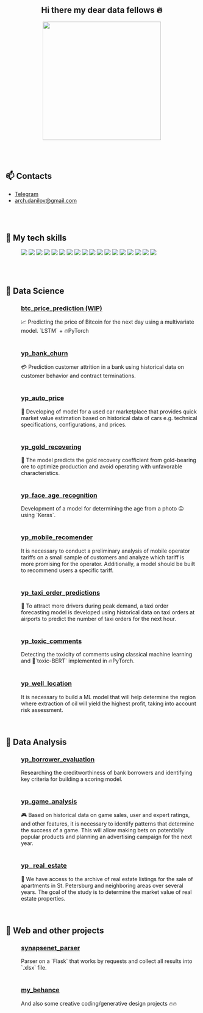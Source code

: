 <br>
<br>
<h2 align="center">
Hi there my dear data fellows 🔥
</h2>

<div id="gif" align="center">
  <img src="https://media.tenor.com/GOj9ZF_-ZOcAAAAM/cat.gif" width="310"/>
</div>
<br>
<br>
<br>


<!-- <details> -->
<summary><h2> 📫 Contacts </h2></summary>

- [Telegram]("https://t.me/ddanilov0")    
- [arch.danilov@gmail.com]("arch.danilov@gmail.com")
<!-- </details> -->
<br>



<br>
<!-- <details> -->
<summary><h2>🔧 My tech skills</h2></summary>
<!-- flat-square -->

<dd>
<p align="left">
<img src="https://img.shields.io/badge/Numpy-darkblue.svg?style=for-the-badge&logo=numpy&logoColor=darkviolet&color=0d1117" />
<img src="https://img.shields.io/badge/Pandas-%23150458.svg?style=for-the-badge&logo=pandas&logoColor=darkblue&color=0d1117" />
<img src="https://img.shields.io/badge/Plotly-%233F4F75.svg?style=for-the-badge&logo=plotly&logoColor=darkblue&color=0d1117" />
<img src="https://img.shields.io/badge/SciPy-%230C55A5.svg?style=for-the-badge&logo=scipy&logoColor=blue&color=0d1117" />
<img src="https://img.shields.io/badge/PostgreSQL-%23316192.svg?style=for-the-badge&logo=postgresql&logoColor=blue&color=0d1117" />
<img src="https://img.shields.io/badge/Python-3670A0?style=for-the-badge&logo=python&logoColor=blue&color=0d1117" />
<img src="https://img.shields.io/badge/Excel-darkgreen?style=for-the-badge&logo=microsoft-excel&logoColor=green&color=0d1117" />
<img src="https://img.shields.io/badge/Tableau-E97627?style=for-the-badge&logo=Tableau&logoColor=yellow&color=0d1117" />
<img src="https://img.shields.io/badge/PowerBI-E97627?style=for-the-badge&logo=PowerBI&logoColor=oranged&color=0d1117" />
<img src="https://img.shields.io/badge/Sklearn-%23F7931E.svg?style=for-the-badge&logo=scikit-learn&logoColor=orange&color=0d1117" />
<img src="https://img.shields.io/badge/postman-orange.svg?style=for-the-badge&logo=postman&logoColor=orange&color=0d1117" />
<img src="https://img.shields.io/badge/jupyter-orange.svg?style=for-the-badge&logo=jupyter&logoColor=orange&color=0d1117" />
<img src="https://img.shields.io/badge/TensorFlow-%23FF6F00.svg?style=for-the-badge&logo=TensorFlow&logoColor=orangered&color=0d1117" />
<img src="https://img.shields.io/badge/PyTorch-%23EE4C2C.svg?style=for-the-badge&logo=PyTorch&logoColor=%23D00000&color=0d1117" />
<img src="https://img.shields.io/badge/Keras-%23D00000.svg?style=for-the-badge&logo=Keras&logoColor=%23D00000&color=0d1117" />
  <img src="https://img.shields.io/badge/flask-%23000.svg?style=for-the-badge&logo=flask&logoColor=white&color=0d1117" />
  <img src="https://img.shields.io/badge/bash-%23000.svg?style=for-the-badge&logo=gnu-bash&logoColor=white&color=0d1117" />
<img src="https://img.shields.io/badge/-VBA-greendark?style=for-the-badge&logoColor=white&color=0d1117" />
</p>
</dd>
<!-- </details> -->
<br>



<br>
<!-- <details> -->
<summary><h2>🔬 Data Science</h2></summary>

### <dd>[**btc_price_prediction (WIP)**](https://github.com/ootho/btc_timeseries_analysis/blob/master/price_prediction.ipynb)
<dd>📈 Predicting the price of Bitcoin for the next day using a multivariate model. `LSTM` + 🔥PyTorch 
</dd></dd><br>

### <dd>[**yp_bank_churn**](https://github.com/ootho/data_science/blob/main/yp_bank_churn/bank_churn.ipynb)
<dd>💳 Prediction customer attrition in a bank using historical data on customer behavior and contract terminations.
</dd></dd><br>

### <dd>[**yp_auto_price**](https://github.com/ootho/data_science/blob/main/yp_auto_price_prediction/auto_price.ipynb)
<dd>🚗 Developing of model for a used car marketplace that provides quick market value estimation based on historical data of cars e.g. technical specifications, configurations, and prices.
</dd></dd><br>

### <dd>[**yp_gold_recovering**](https://github.com/ootho/data_science/blob/main/yp_gold_recovering/gold_recovering.ipynb)
<dd>🧈 The model predicts the gold recovery coefficient from gold-bearing ore to optimize production and avoid operating with unfavorable characteristics.
</dd></dd><br>

### <dd>[**yp_face_age_recognition**](https://github.com/ootho/data_science/blob/main/yp_face_age_recognition_keras/face_age_recognition_keras.ipynb)
<dd>Development of a model for determining the age from a photo 😐 using `Keras`.
</dd></dd><br>

### <dd>[**yp_mobile_recomender**](https://github.com/ootho/data_science/blob/main/yp_mobile_recomender/mobile_recomender.ipynb)
<dd> It is necessary to conduct a preliminary analysis of mobile operator tariffs on a small sample of customers and analyze which tariff is more promising for the operator. Additionally, a model should be built to recommend users a specific tariff.
</dd></dd><br>

### <dd>[**yp_taxi_order_predictions**](https://github.com/ootho/data_science/tree/main/yp_taxi_orders_prediction)
<dd>🚖 To attract more drivers during peak demand, a taxi order forecasting model is developed using historical data on taxi orders at airports to predict the number of taxi orders for the next hour.
</dd></dd><br>

### <dd>[**yp_toxic_comments**](https://github.com/ootho/data_science/blob/main/yp_toxic_comments/toxic_comments.ipynb)
<dd> Detecting the toxicity of comments using classical machine learning and 🤗`toxic-BERT` implemented in 🔥PyTorch.
</dd></dd><br>

### <dd>[**yp_well_location**](https://github.com/ootho/data_science/blob/main/yp_well_location/well_location.ipynb)
<dd> It is necessary to build a ML model that will help determine the region where extraction of oil will yield the highest profit, taking into account risk assessment.
</dd></dd>

<!-- </details> -->
<br>



<br>
<!-- <details> -->
<summary><h2>🔭 Data Analysis</h2></summary>


### <dd>[**yp_borrower_evaluation**](https://github.com/ootho/data_analysis/blob/main/yp_borrower_evaluation/yp_borrower_evaluation.ipynb)
<dd> Researching the creditworthiness of bank borrowers and identifying key criteria for building a scoring model.
</dd></dd><br>

### <dd>[**yp_game_analysis**](https://github.com/ootho/data_analysis/blob/main/yp_game_analysis/game_analysis.ipynb)
<dd> 🎮 Based on historical data on game sales, user and expert ratings, and other features, it is necessary to identify patterns that determine the success of a game. This will allow making bets on potentially popular products and planning an advertising campaign for the next year.
</dd></dd><br>

### <dd>[**yp_    real_estate**](https://github.com/ootho/data_analysis/blob/main/yp_real_estate/real_estate.ipynb)
<dd> 🏡 We have access to the archive of real estate listings for the sale of apartments in St. Petersburg and neighboring areas over several years. The goal of the study is to determine the market value of real estate properties.
</dd></dd><br>

<!-- </details> -->


<br>

<!-- <details> -->
<summary><h2>💾 Web and other projects</h2></summary>


### <dd>[**synapsenet_parser**](https://github.com/ootho/synapsenet_to_excel)
<dd> Parser on a `Flask` that works by requests and collect all results into `.xlsx` file.
</dd></dd><br>

### <dd>[**my_behance**](https://www.behance.net/daniildanilov)
<dd> And also some creative coding/generative design projects 🔥🔥
</dd></dd><br>

<!-- </details> -->
